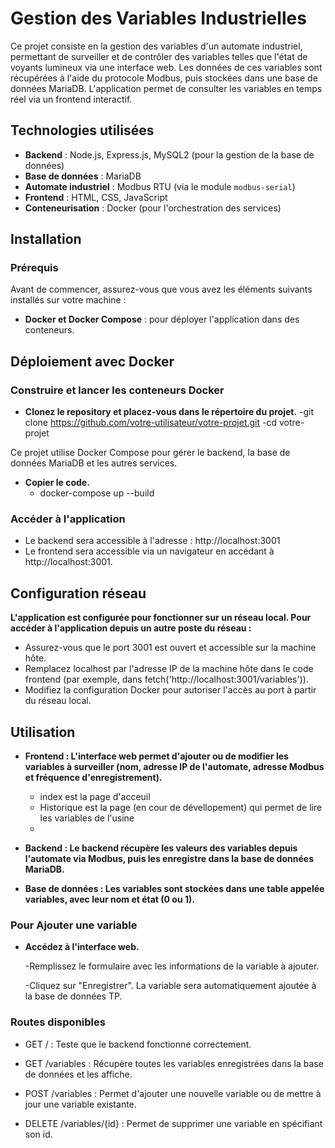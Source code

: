 # Gestion des Variables Industrielles

Ce projet consiste en la gestion des variables d'un automate industriel, permettant de surveiller et de contrôler des variables telles que l'état de voyants lumineux via une interface web. Les données de ces variables sont récupérées à l'aide du protocole Modbus, puis stockées dans une base de données MariaDB. L'application permet de consulter les variables en temps réel via un frontend interactif.

## Technologies utilisées

- **Backend** : Node.js, Express.js, MySQL2 (pour la gestion de la base de données)
- **Base de données** : MariaDB
- **Automate industriel** : Modbus RTU (via le module `modbus-serial`)
- **Frontend** : HTML, CSS, JavaScript
- **Conteneurisation** : Docker (pour l'orchestration des services)

## Installation

### Prérequis

Avant de commencer, assurez-vous que vous avez les éléments suivants installés sur votre machine :

- **Docker et Docker Compose** : pour déployer l'application dans des conteneurs.

## Déploiement avec Docker

### Construire et lancer les conteneurs Docker

- **Clonez le repository et placez-vous dans le répertoire du projet.**
-git clone https://github.com/votre-utilisateur/votre-projet.git
-cd votre-projet
  
Ce projet utilise Docker Compose pour gérer le backend, la base de données MariaDB et les autres services.

- **Copier le code.**
  - docker-compose up --build

### Accéder à l'application

- Le backend sera accessible à l'adresse : http://localhost:3001
- Le frontend sera accessible via un navigateur en accédant à http://localhost:3001.

## Configuration réseau

**L'application est configurée pour fonctionner sur un réseau local. Pour accéder à l'application depuis un autre poste du réseau :**
- Assurez-vous que le port 3001 est ouvert et accessible sur la machine hôte.
- Remplacez localhost par l'adresse IP de la machine hôte dans le code frontend (par exemple, dans fetch('http://localhost:3001/variables')).
- Modifiez la configuration Docker pour autoriser l'accès au port à partir du réseau local.

## Utilisation

- **Frontend : L'interface web permet d'ajouter ou de modifier les variables à surveiller (nom, adresse IP de l'automate, adresse Modbus et fréquence d'enregistrement).**
  - index est la page d'acceuil
  - Historique est la page (en cour de dévellopement) qui permet de lire les variables de l'usine
  - 
- **Backend : Le backend récupère les valeurs des variables depuis l'automate via Modbus, puis les enregistre dans la base de données MariaDB.**

- **Base de données : Les variables sont stockées dans une table appelée variables, avec leur nom et état (0 ou 1).**

### Pour Ajouter une variable
  
- **Accédez à l'interface web.**

   -Remplissez le formulaire avec les informations de la variable à ajouter.

  -Cliquez sur "Enregistrer". La variable sera automatiquement ajoutée à la base de données TP.

### Routes disponibles

- GET / : Teste que le backend fonctionne correctement.

 - GET /variables : Récupère toutes les variables enregistrées dans la base de données et les affiche.

 - POST /variables : Permet d'ajouter une nouvelle variable ou de mettre à jour une variable existante.

 - DELETE /variables/{id} : Permet de supprimer une variable en spécifiant son id.


